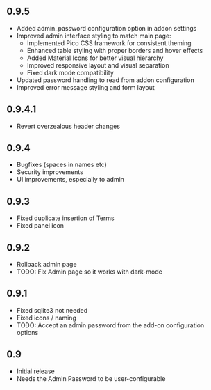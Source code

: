 ## 0.9.5

- Added admin_password configuration option in addon settings
- Improved admin interface styling to match main page:
  - Implemented Pico CSS framework for consistent theming
  - Enhanced table styling with proper borders and hover effects
  - Added Material Icons for better visual hierarchy
  - Improved responsive layout and visual separation
  - Fixed dark mode compatibility
- Updated password handling to read from addon configuration
- Improved error message styling and form layout

## 0.9.4.1

- Revert overzealous header changes

## 0.9.4

- Bugfixes (spaces in names etc)
- Security improvements
- UI improvements, especially to admin

## 0.9.3

- Fixed duplicate insertion of Terms
- Fixed panel icon

## 0.9.2

- Rollback admin page
- TODO: Fix Admin page so it works with dark-mode

## 0.9.1

- Fixed sqlite3 not needed
- Fixed icons / naming
- TODO: Accept an admin password from the add-on configuration options

## 0.9

- Initial release
- Needs the Admin Password to be user-configurable
